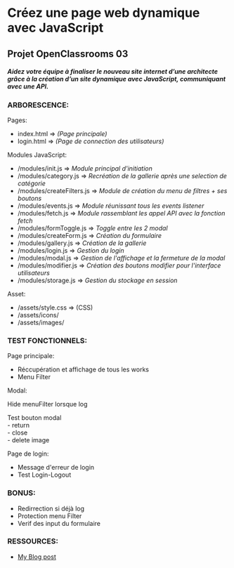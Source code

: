 # Créez une page web dynamique avec JavaScript
## Projet OpenClassrooms 03

##### *Aidez votre équipe à finaliser le nouveau site internet d’une architecte grâce à la création d’un site dynamique avec JavaScript, communiquant avec une API.*

### ARBORESCENCE:
Pages:
- index.html => *(Page principale)* 
- login.html => *(Page de connection des utilisateurs)*

Modules JavaScript: 
- /modules/init.js => *Module principal d'initiation*
- /modules/category.js => *Recréation de la gallerie après une selection de catégorie*
- /modules/createFilters.js => *Module de création du menu de filtres + ses boutons*
- /modules/events.js => *Module réunissant tous les events listener*
- /modules/fetch.js => *Module rassemblant les appel API avec la fonction fetch*
- /modules/formToggle.js => *Toggle entre les 2 modal*
- /modules/createForm.js => *Création du formulaire*
- /modules/gallery.js => *Création de la gallerie*
- /modules/login.js => *Gestion du login*
- /modules/modal.js => *Gestion de l'affichage et la fermeture de la modal*
- /modules/modifier.js => *Création des boutons modifier pour l'interface utilisateurs*
- /modules/storage.js => *Gestion du stockage en session*

Asset:
- /assets/style.css => (CSS)
- /assets/icons/
- /assets/images/


### TEST FONCTIONNELS:  
Page principale:  
- Réccupération et affichage de tous les works  
- Menu Filter  

Modal:  

Hide menuFilter lorsque log  

Test bouton modal  
    - return  
    - close  
    - delete image  

Page de login:  
- Message d'erreur de login  
- Test Login-Logout  


### BONUS:
- Redirrection si déjà log  
- Protection menu Filter  
- Verif des input du formulaire  


### RESSOURCES:
- [My Blog post](https://blog.positive-link.net/oc_projet03)